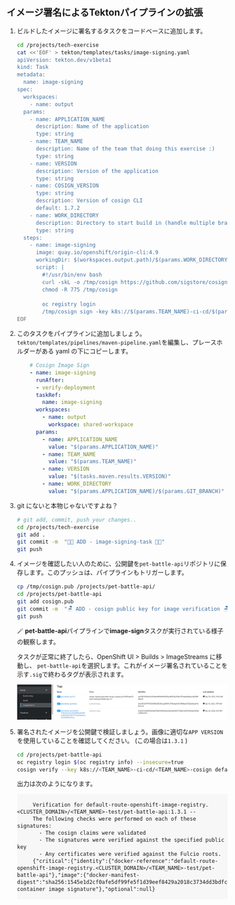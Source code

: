 ## イメージ署名によるTektonパイプラインの拡張

1. ビルドしたイメージに署名するタスクをコードベースに追加します。

    ```bash
    cd /projects/tech-exercise
    cat <<'EOF' > tekton/templates/tasks/image-signing.yaml
    apiVersion: tekton.dev/v1beta1
    kind: Task
    metadata:
      name: image-signing
    spec:
      workspaces:
        - name: output
      params:
        - name: APPLICATION_NAME
          description: Name of the application
          type: string
        - name: TEAM_NAME
          description: Name of the team that doing this exercise :)
          type: string
        - name: VERSION
          description: Version of the application
          type: string
        - name: COSIGN_VERSION
          type: string
          description: Version of cosign CLI
          default: 1.7.2
        - name: WORK_DIRECTORY
          description: Directory to start build in (handle multiple branches)
          type: string
      steps:
        - name: image-signing
          image: quay.io/openshift/origin-cli:4.9
          workingDir: $(workspaces.output.path)/$(params.WORK_DIRECTORY)
          script: |
            #!/usr/bin/env bash
            curl -skL -o /tmp/cosign https://github.com/sigstore/cosign/releases/download/v$(params.COSIGN_VERSION)/cosign-linux-amd64
            chmod -R 775 /tmp/cosign

            oc registry login
            /tmp/cosign sign -key k8s://$(params.TEAM_NAME)-ci-cd/$(params.TEAM_NAME)-cosign `oc registry info`/$(params.TEAM_NAME)-test/$(params.APPLICATION_NAME):$(params.VERSION) --allow-insecure-registry
    EOF
    ```

2. このタスクをパイプラインに追加しましょう。 `tekton/templates/pipelines/maven-pipeline.yaml`を編集し、プレースホルダーがある yaml の下にコピーします。

    ```yaml
        # Cosign Image Sign
        - name: image-signing
          runAfter:
          - verify-deployment
          taskRef:
            name: image-signing
          workspaces:
            - name: output
              workspace: shared-workspace
          params:
            - name: APPLICATION_NAME
              value: "$(params.APPLICATION_NAME)"
            - name: TEAM_NAME
              value: "$(params.TEAM_NAME)"
            - name: VERSION
              value: "$(tasks.maven.results.VERSION)"
            - name: WORK_DIRECTORY
              value: "$(params.APPLICATION_NAME)/$(params.GIT_BRANCH)"
    ```

3. git にないと本物じゃないですよね？

    ```bash
    # git add, commit, push your changes..
    cd /projects/tech-exercise
    git add .
    git commit -m  "👨‍🎤 ADD - image-signing-task 👨‍🎤"
    git push
    ```

4. イメージを確認したい人のために、公開鍵を`pet-battle-api`リポジトリに保存します。このプッシュは、パイプラインもトリガーします。

    ```bash
    cp /tmp/cosign.pub /projects/pet-battle-api/
    cd /projects/pet-battle-api
    git add cosign.pub
    git commit -m  "🪑 ADD - cosign public key for image verification 🪑"
    git push
    ```

    🪄 **pet-battle-api**パイプラインで**image-sign**タスクが実行されている様子の観察します。

    タスクが正常に終了したら、OpenShift UI &gt; Builds &gt; ImageStreams に移動し、 `pet-battle-api`を選択します。これがイメージ署名されていることを示す`.sig`で終わるタグが表示されます。

    ![cosign-image-signing](images/cosign-image-signing.png)

5. 署名されたイメージを公開鍵で検証しましょう。画像に適切な`APP VERSION`を使用していることを確認してください。 (この場合は`1.3.1` )

    ```bash
    cd /projects/pet-battle-api
    oc registry login $(oc registry info) --insecure=true
    cosign verify --key k8s://<TEAM_NAME>-ci-cd/<TEAM_NAME>-cosign default-route-openshift-image-registry.<CLUSTER_DOMAIN>/<TEAM_NAME>-test/pet-battle-api:1.3.1 --allow-insecure-registry
    ```

    出力は次のようになります。

     <div class="highlight" style="background: #f7f7f7">
     <pre><code class="language-bash">
        Verification for default-route-openshift-image-registry.&lt;CLUSTER_DOMAIN&gt;/&lt;TEAM_NAME&gt;-test/pet-battle-api:1.3.1 --
        The following checks were performed on each of these signatures:
          - The cosign claims were validated
          - The signatures were verified against the specified public key
          - Any certificates were verified against the Fulcio roots.
        {"critical":{"identity":{"docker-reference":"default-route-openshift-image-registry.&lt;CLUSTER_DOMAIN&gt;/&lt;TEAM_NAME&gt;-test/pet-battle-api"},"image":{"docker-manifest-digest":"sha256:1545e1d2cf0afe5df99fe5f1d39eef8429a2018c3734dd3bdfcac5a068189e39"},"type":"cosign container image signature"},"optional":null}
        </code></pre>
    </div>
    
